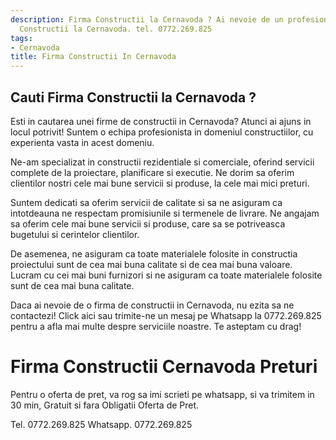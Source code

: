 ```yaml
---
description: Firma Constructii la Cernavoda ? Ai nevoie de un profesionist in Firma
  Constructii la Cernavoda. tel. 0772.269.825
tags:
- Cernavoda
title: Firma Constructii In Cernavoda
---
```



## Cauti Firma Constructii la Cernavoda ?

Esti in cautarea unei firme de constructii in Cernavoda? Atunci ai ajuns in locul potrivit! Suntem o echipa profesionista in domeniul constructiilor, cu experienta vasta in acest domeniu. 

Ne-am specializat in constructii rezidentiale si comerciale, oferind servicii complete de la proiectare, planificare si executie. Ne dorim sa oferim clientilor nostri cele mai bune servicii si produse, la cele mai mici preturi. 

Suntem dedicati sa oferim servicii de calitate si sa ne asiguram ca intotdeauna ne respectam promisiunile si termenele de livrare. Ne angajam sa oferim cele mai bune servicii si produse, care sa se potriveasca bugetului si cerintelor clientilor. 

De asemenea, ne asiguram ca toate materialele folosite in constructia proiectului sunt de cea mai buna calitate si de cea mai buna valoare. Lucram cu cei mai buni furnizori si ne asiguram ca toate materialele folosite sunt de cea mai buna calitate. 

Daca ai nevoie de o firma de constructii in Cernavoda, nu ezita sa ne contactezi! Click aici sau trimite-ne un mesaj pe Whatsapp la 0772.269.825 pentru a afla mai multe despre serviciile noastre. Te asteptam cu drag!

# Firma Constructii Cernavoda Preturi
Pentru o oferta de pret, va rog sa imi scrieti pe whatsapp, si va trimitem in 30 min, Gratuit si fara Obligatii Oferta de Pret.

Tel. 0772.269.825
Whatsapp. 0772.269.825